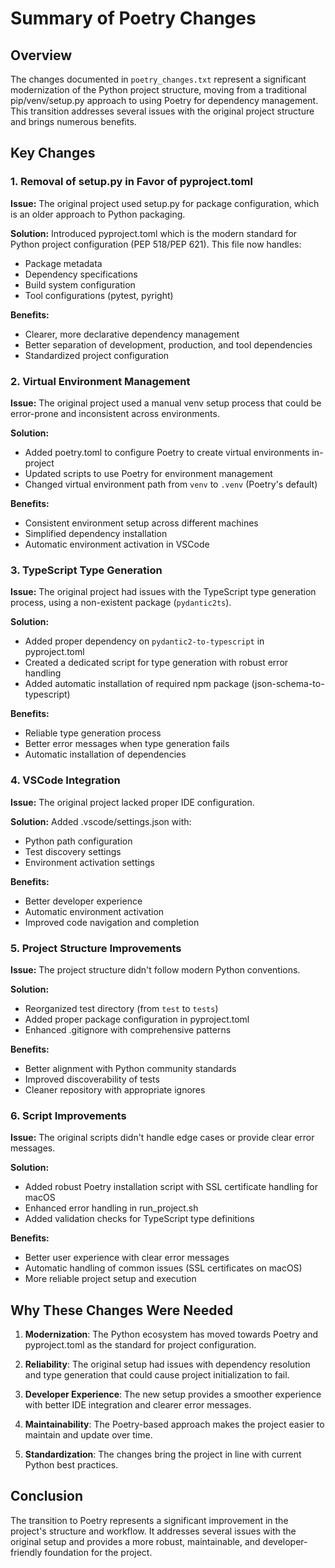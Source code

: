 # Summary of Poetry Changes

## Overview

The changes documented in `poetry_changes.txt` represent a significant modernization of the Python project structure, moving from a traditional pip/venv/setup.py approach to using Poetry for dependency management. This transition addresses several issues with the original project structure and brings numerous benefits.

## Key Changes

### 1. Removal of setup.py in Favor of pyproject.toml

**Issue:** The original project used setup.py for package configuration, which is an older approach to Python packaging.

**Solution:** Introduced pyproject.toml which is the modern standard for Python project configuration (PEP 518/PEP 621). This file now handles:
- Package metadata
- Dependency specifications
- Build system configuration
- Tool configurations (pytest, pyright)

**Benefits:**
- Clearer, more declarative dependency management
- Better separation of development, production, and tool dependencies
- Standardized project configuration

### 2. Virtual Environment Management

**Issue:** The original project used a manual venv setup process that could be error-prone and inconsistent across environments.

**Solution:** 
- Added poetry.toml to configure Poetry to create virtual environments in-project
- Updated scripts to use Poetry for environment management
- Changed virtual environment path from `venv` to `.venv` (Poetry's default)

**Benefits:**
- Consistent environment setup across different machines
- Simplified dependency installation
- Automatic environment activation in VSCode

### 3. TypeScript Type Generation

**Issue:** The original project had issues with the TypeScript type generation process, using a non-existent package (`pydantic2ts`).

**Solution:**
- Added proper dependency on `pydantic2-to-typescript` in pyproject.toml
- Created a dedicated script for type generation with robust error handling
- Added automatic installation of required npm package (json-schema-to-typescript)

**Benefits:**
- Reliable type generation process
- Better error messages when type generation fails
- Automatic installation of dependencies

### 4. VSCode Integration

**Issue:** The original project lacked proper IDE configuration.

**Solution:** Added .vscode/settings.json with:
- Python path configuration
- Test discovery settings
- Environment activation settings

**Benefits:**
- Better developer experience
- Automatic environment activation
- Improved code navigation and completion

### 5. Project Structure Improvements

**Issue:** The project structure didn't follow modern Python conventions.

**Solution:**
- Reorganized test directory (from `test` to `tests`)
- Added proper package configuration in pyproject.toml
- Enhanced .gitignore with comprehensive patterns

**Benefits:**
- Better alignment with Python community standards
- Improved discoverability of tests
- Cleaner repository with appropriate ignores

### 6. Script Improvements

**Issue:** The original scripts didn't handle edge cases or provide clear error messages.

**Solution:**
- Added robust Poetry installation script with SSL certificate handling for macOS
- Enhanced error handling in run_project.sh
- Added validation checks for TypeScript type definitions

**Benefits:**
- Better user experience with clear error messages
- Automatic handling of common issues (SSL certificates on macOS)
- More reliable project setup and execution

## Why These Changes Were Needed

1. **Modernization**: The Python ecosystem has moved towards Poetry and pyproject.toml as the standard for project configuration.

2. **Reliability**: The original setup had issues with dependency resolution and type generation that could cause project initialization to fail.

3. **Developer Experience**: The new setup provides a smoother experience with better IDE integration and clearer error messages.

4. **Maintainability**: The Poetry-based approach makes the project easier to maintain and update over time.

5. **Standardization**: The changes bring the project in line with current Python best practices.

## Conclusion

The transition to Poetry represents a significant improvement in the project's structure and workflow. It addresses several issues with the original setup and provides a more robust, maintainable, and developer-friendly foundation for the project.
